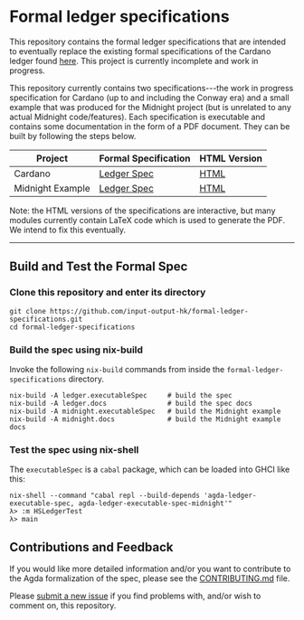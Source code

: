 # Formal ledger specifications

This repository contains the formal ledger specifications that are intended to eventually replace the existing formal specifications of the Cardano ledger found [here](https://github.com/input-output-hk/cardano-ledger). This project is currently incomplete and work in progress.

This repository currently contains two specifications---the work in progress specification for Cardano (up to and including the Conway era) and a small example that was produced for the Midnight project (but is unrelated to any actual Midnight code/features). Each specification is executable and contains some documentation in the form of a PDF document. They can be built by following the steps below.

Project | Formal Specification | HTML Version |
--------|----------------------|--------------|
Cardano | [Ledger Spec](https://input-output-hk.github.io/formal-ledger-specifications/pdfs/cardano-ledger.pdf) | [HTML](https://input-output-hk.github.io/formal-ledger-specifications/html/ledger/Ledger.PDF.html) |
Midnight Example | [Ledger Spec](https://input-output-hk.github.io/formal-ledger-specifications/pdfs/midnight-example.pdf) | [HTML](https://input-output-hk.github.io/formal-ledger-specifications/html/midnight/MidnightExample.PDF.html) |

Note: the HTML versions of the specifications are interactive, but many modules currently contain LaTeX code which is used to generate the PDF. We intend to fix this eventually.

--------------------

## Build and Test the Formal Spec

### Clone this repository and enter its directory

```
git clone https://github.com/input-output-hk/formal-ledger-specifications.git
cd formal-ledger-specifications
```


### Build the spec using nix-build

Invoke the following `nix-build` commands from inside the `formal-ledger-specifications` directory.

```
nix-build -A ledger.executableSpec     # build the spec
nix-build -A ledger.docs               # build the spec docs
nix-build -A midnight.executableSpec   # build the Midnight example
nix-build -A midnight.docs             # build the Midnight example docs
```

### Test the spec using nix-shell

The `executableSpec` is a `cabal` package, which can be loaded into GHCI like this:

```
nix-shell --command "cabal repl --build-depends 'agda-ledger-executable-spec, agda-ledger-executable-spec-midnight'"
λ> :m HSLedgerTest
λ> main
```

## Contributions and Feedback

If you would like more detailed information and/or you want to contribute to the Agda formalization of the spec, please see the [CONTRIBUTING.md](CONTRIBUTING.md) file.

Please [submit a new issue][] if you find problems with, and/or wish to comment on, this repository.

[submit a new issue]: https://github.com/input-output-hk/formal-ledger-specifications/issues/new/choose
